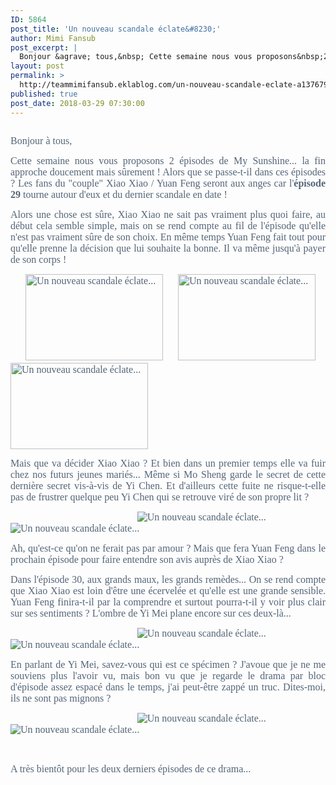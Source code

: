 ```yaml
---
ID: 5864
post_title: 'Un nouveau scandale éclate&#8230;'
author: Mimi Fansub
post_excerpt: |
  Bonjour &agrave; tous,&nbsp; Cette semaine nous vous proposons&nbsp;2 &eacute;pisodes de My Sunshine... la fin approche doucement mais s&ucirc;rement ! Alors que se passe-t-il dans ces &eacute;pisodes ? Les fans du "couple" Xiao Xiao / Yuan Feng seront aux anges car l' &eacute;pisode 29 tourne autour d'eux et du dernier scandale en...
layout: post
permalink: >
  http://teammimifansub.eklablog.com/un-nouveau-scandale-eclate-a137679384
published: true
post_date: 2018-03-29 07:30:00
---
```

<p style="text-align: center;"><img src="https://united-subs.dearclouds.com/wp-content/uploads/2018/05/e8558e41ca0e273f780dfec07aacc3d4.jpg" alt=""/></p>
<p style="text-align: justify;"><span style="font-size: 12pt; font-family: 'andale mono', times; color: #546577;">Bonjour &agrave; tous,&nbsp;</span></p>
<p style="text-align: justify;"><span style="font-size: 12pt; font-family: 'andale mono', times; color: #546577;">Cette semaine nous vous proposons&nbsp;2 &eacute;pisodes de My Sunshine... la fin approche doucement mais s&ucirc;rement ! Alors que se passe-t-il dans ces &eacute;pisodes ? Les fans du "couple" Xiao Xiao / Yuan Feng seront aux anges car l'<strong>&eacute;pisode 29</strong> tourne autour d'eux et du dernier scandale en date !</span></p>
<p style="text-align: justify;"><span style="font-size: 12pt; font-family: 'andale mono', times; color: #546577;">Alors une chose est s&ucirc;re, Xiao Xiao ne sait pas vraiment plus quoi faire, au d&eacute;but cela semble simple, mais on se rend compte au fil de l'&eacute;pisode qu'elle n'est pas vraiment s&ucirc;re de son choix. En m&ecirc;me temps Yuan Feng fait tout pour qu'elle prenne la d&eacute;cision que lui souhaite la bonne. Il va m&ecirc;me jusqu'&agrave; payer de son corps !</span></p>
<p style="text-align: justify;"><span style="font-size: 12pt; font-family: 'andale mono', times; color: #546577;">&nbsp;&nbsp;<img src="http://ekladata.com/fGVVeo1u9CyO2wGVGVlWzfhVDdw@220x138.gif" alt="Un nouveau scandale &eacute;clate..." width="220" height="138"/>&nbsp;&nbsp;<img src="http://ekladata.com/GIRYPSaUjcdL6K6ovgZiFfiwcv4@220x138.gif" alt="Un nouveau scandale &eacute;clate..." width="220" height="138"/>&nbsp;&nbsp;<img src="http://ekladata.com/gd3eR3qeK61pjW36c06tDOFBPO4@220x138.gif" alt="Un nouveau scandale &eacute;clate..." width="220" height="138"/></span></p>
<p style="text-align: justify;"><span style="font-size: 12pt; font-family: 'andale mono', times; color: #546577;">Mais que va d&eacute;cider Xiao Xiao ? Et bien dans un premier temps elle va fuir chez nos futurs jeunes mari&eacute;s... M&ecirc;me si Mo Sheng garde le secret de cette derni&egrave;re secret vis-&agrave;-vis de Yi Chen. Et d'ailleurs cette fuite ne risque-t-elle pas de frustrer quelque peu Yi Chen qui se retrouve vir&eacute; de son propre lit ?&nbsp;</span></p>
<p style="text-align: justify;"><span style="font-size: 12pt; font-family: 'andale mono', times; color: #546577;">&nbsp; &nbsp; &nbsp; &nbsp; &nbsp; &nbsp; &nbsp; &nbsp; &nbsp; &nbsp;&nbsp;<img src="http://ekladata.com/PrpxPE870Jhpbg4IocdKvcMpYCY.gif" alt="Un nouveau scandale &eacute;clate..."/>&nbsp; &nbsp; &nbsp; &nbsp; &nbsp;&nbsp;<img src="http://ekladata.com/KliVUntET3tUedby8bivX1GqRuI.gif" alt="Un nouveau scandale &eacute;clate..."/></span></p>
<p style="text-align: justify;"><span style="font-size: 12pt; font-family: 'andale mono', times; color: #546577;">Ah, qu'est-ce qu'on ne ferait pas par amour ? Mais que fera Yuan Feng dans le prochain &eacute;pisode pour faire entendre son avis aupr&egrave;s de Xiao Xiao ?&nbsp;</span></p>
<p style="text-align: justify;"><span style="font-size: 12pt; font-family: 'andale mono', times; color: #546577;">Dans l'&eacute;pisode 30, aux grands maux, les grands rem&egrave;des... On se rend compte que Xiao Xiao est loin d'&ecirc;tre une &eacute;cervel&eacute;e et qu'elle est une grande sensible. Yuan Feng finira-t-il par la comprendre et surtout pourra-t-il y voir plus clair sur ses sentiments ? L'ombre de Yi Mei plane encore sur ces deux-l&agrave;...</span></p>
<p style="text-align: justify;"><span style="font-size: 12pt; font-family: 'andale mono', times; color: #546577;">&nbsp; &nbsp; &nbsp; &nbsp; &nbsp; &nbsp; &nbsp; &nbsp; &nbsp; &nbsp;&nbsp;<img src="http://ekladata.com/00LNEKzujnhGozmc5EcBvbbL5EY.gif" alt="Un nouveau scandale &eacute;clate..."/>&nbsp; &nbsp; &nbsp; &nbsp; &nbsp;&nbsp;<img src="http://ekladata.com/xFwIhLOKaa3Gycaykt6fgDiX6ao.gif" alt="Un nouveau scandale &eacute;clate..."/></span></p>
<p style="text-align: justify;"><span style="font-size: 12pt; font-family: 'andale mono', times; color: #546577;">En parlant de Yi Mei, savez-vous qui est ce sp&eacute;cimen ? J'avoue que je ne me souviens plus l'avoir vu, mais bon vu que je regarde le drama par bloc d'&eacute;pisode assez espac&eacute; dans le temps, j'ai peut-&ecirc;tre zapp&eacute; un truc. Dites-moi, ils ne sont pas mignons ?</span></p>
<p style="text-align: justify;"><span style="font-size: 12pt; font-family: 'andale mono', times; color: #546577;">&nbsp; &nbsp; &nbsp; &nbsp; &nbsp; &nbsp; &nbsp; &nbsp; &nbsp; &nbsp; <img src="http://ekladata.com/Prg-t0muKf0CXj0i4LpBTMYf1VU.gif" alt="Un nouveau scandale &eacute;clate..."/>&nbsp; &nbsp; &nbsp; &nbsp; &nbsp;&nbsp;<img src="http://ekladata.com/u8lgCbHkqFJbj2iaeLlQcTwRwhU.gif" alt="Un nouveau scandale &eacute;clate..."/></span></p>
<p style="text-align: justify;">&nbsp;</p>
<p style="text-align: justify;"><span style="color: #546577; font-size: 12pt; font-family: 'andale mono', times;">A tr&egrave;s bient&ocirc;t pour les deux derniers &eacute;pisodes de ce drama...&nbsp;</span></p>
<p style="text-align: justify;">&nbsp;</p>
<p style="text-align: center;">&nbsp;</p>